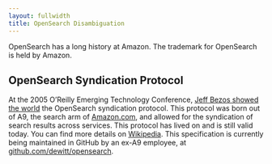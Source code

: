 ```yaml
---
layout: fullwidth
title: OpenSearch Disambiguation
---
```



OpenSearch has a long history at Amazon. The trademark for OpenSearch is held by Amazon.

## OpenSearch Syndication Protocol

At the 2005 O’Reilly Emerging Technology Conference, [Jeff Bezos showed the world](https://www.technologyreview.com/2005/03/15/231423/jeff-bezos-unveils-vertical-search-live-from-the-oreilly-e-tech-conference/) the OpenSearch syndication protocol. This protocol was born out of A9, the search arm of [Amazon.com](https://www.amazon.com/), and allowed for the syndication of search results across services. This protocol has lived on and is still valid today. You can find more details on [Wikipedia](https://en.wikipedia.org/wiki/OpenSearch). This specification is currently being maintained in GitHub by an ex-A9 employee, at [github.com/dewitt/opensearch](https://github.com/dewitt/opensearch).
